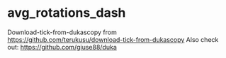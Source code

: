# avg_rotations_dash

Download-tick-from-dukascopy from https://github.com/terukusu/download-tick-from-dukascopy
Also check out: https://github.com/giuse88/duka

